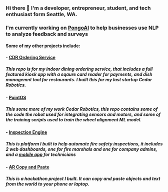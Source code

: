 ### Hi there 👋 I'm a developer, entrepreneur, student, and tech enthusiast form Seattle, WA.

### I'm currently working on <a href="https://pongoai.com">PongoAI</a> to help businesses use NLP to analyze feedback and surveys

#### Some of my other projects include: 

#### - <a href="https://github.com/calebjohn24/cdr_ordering_service">CDR Ordering Service<a>
##### This repo is for my indoor dining ordering service, that includes a full featured kiosk app with a sqaure card reader for payments, and dish managemnt tool for restaurants. I built this for my last startup Cedar Robotics.

#### - <a href="https://github.com/calebjohn24/PointOS">PointOS</a>
##### This some more of my work Cedar Robotics, this repo contains some of the code the robot used for integrating sensors and motors, and some of the training scripts used to train the wheel alignment ML model.

#### - <a href="https://github.com/calebjohn24/compliancy_app_public">Inspection Engine</a>
##### This is platform I built to help automate fire safety inspections, it includes 2 web dashboards, one for fire marshals and one for company admins, and a <a href="https://github.com/calebjohn24/compliancy_app_mobile">mobile app</a> for technicians

#### - <a href="https://github.com/calebjohn24/AR_Copy_Paste">AR Copy and Paste</a>
##### This is a hackathon project I built. It can copy and paste objects and text from the world to your phone or laptop.



